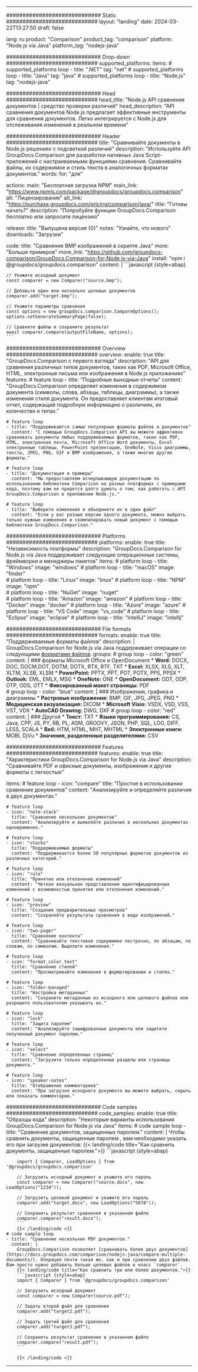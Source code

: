
---
############################# Static ############################
layout: "landing"
date: 2024-03-22T13:27:50
draft: false

lang: ru
product: "Comparison"
product_tag: "comparison"
platform: "Node.js via Java"
platform_tag: "nodejs-java"

############################# Drop-down ############################
supported_platforms:
  items:
    # supported_platforms loop
    - title: ".NET"
      tag: "net"
    # supported_platforms loop
    - title: "Java"
      tag: "java"
    # supported_platforms loop
    - title: "Node.js"
      tag: "nodejs-java"

############################# Head ############################
head_title: "Node.js API сравнения документов | средство проверки различий"
head_description: "API сравнения документов Node.js предлагает эффективные инструменты для сравнения документов. Легко интегрируется с Node.js для отслеживания изменений в реальном времени"

############################# Header ############################
title: "Сравнивайте документы в Node.js решениях с подсветкой различий"
description: "Используйте API GroupDocs.Comparison для разработки нативных Java Script-приложений с настраиваемыми функциями сравнения. Сравнивайте файлы, их содержимое и стиль текста в аналогичных форматах документов."
words:
  for: "для"

actions:
  main: "Бесплатная загрузка NPM"
  main_link: "https://www.npmjs.com/package/@groupdocs/groupdocs.comparison"
  alt: "Лицензирование"
  alt_link: "https://purchase.groupdocs.com/pricing/comparison/java/"
  title: "Готовы начать?"
  description: "Попробуйте функции GroupDocs.Comparison бесплатно или запросите лицензию"

release:
  title: "Выпущена версия {0}"
  notes: "Узнайте, что нового"
  downloads: "Загрузки"

code:
  title: "Сравнение BMP изображений в скрипте Java"
  more: "Больше примеров"
  more_link: "https://github.com/groupdocs-comparison/GroupDocs.Comparison-for-Node.js-via-Java"
  install: "npm i @groupdocs/groupdocs.comparison"
  content: |
    ```javascript {style=abap}

    // Укажите исходный документ
    const comparer = new Comparer("source.bmp");

    // Добавьте один или несколько целевых документов
    comparer.add("target.bmp");

    // Укажите параметры сравнения
    const options = new groupdocs.comparison.CompareOptions();
    options.setGenerateSummaryPage(false);

    // Сравните файлы и сохраните результат
    await comparer.compare(outputFileName, options);
    ```

############################# Overview ############################
overview:
  enable: true
  title: "GroupDocs.Comparison с первого взгляда"
  description: "API для сравнения различных типов документов, таких как PDF, Microsoft Office, HTML, электронные письма или изображения в Node.js приложениях"
  features:
    # feature loop
    - title: "Подробные выходные отчеты"
      content: "GroupDocs.Comparison определяет изменения в содержимом документа (символы, слова, абзацы, таблицы, диаграммы), а также изменения стиля документа. Он предоставляет клиентам итоговый отчет, содержащий подробную информацию о различиях, их количестве и типах."

    # feature loop
    - title: "Поддерживаются самые популярные форматы файлов и документов"
      content: "С помощью GroupDocs.Comparison API вы можете эффективно сравнивать документы любых поддерживаемых форматов, таких как PDF, HTML, электронная почта, Microsoft Office Word документы, Excel электронные таблицы, PowerPoint презентации, OneNote, Visio диаграммы, тексты, JPEG, PNG, GIF и BMP изображения, а также многие другие форматы."

    # feature loop
    - title: "Документация и примеры"
      content: "Мы предоставляем исчерпывающую документацию по использованию библиотеки Comparison на разных платформах с примерами кода, поэтому вам не придется долго думать о том, как работать с API GroupDocs.Comparison в приложении Node.js."

    # feature loop
    - title: "Выберите изменения и объедините их в один файл"
      content: "Если у вас разные версии одного документа, можно выбрать только нужные изменения и скомпилировать новый документ с помощью библиотеки GroupDocs.Comparison."

############################# Platforms ############################
platforms:
  enable: true
  title: "Независимость платформы"
  description: "GroupDocs.Comparison for Node.js via Java поддерживает следующие операционные системы, фреймворки и менеджеры пакетов"
  items:
    # platform loop
    - title: "Windows"
      image: "windows"
    # platform loop
    - title: "macOS"
      image: "finder"      
    # platform loop
    - title: "Linux"
      image: "linux"
    # platform loop
    - title: "NPM"
      image: "npm"  
    # platform loop
    - title: "NuGet"
      image: "nuget"      
    # platform loop
    - title: "Amazon"
      image: "amazon"
    # platform loop
    - title: "Docker"
      image: "docker"
    # platform loop
    - title: "Azure"
      image: "azure"
    # platform loop
    - title: "VS Code"
      image: "vs_code"
    # platform loop
    - title: "Eclipse"
      image: "eclipse"
    # platform loop
    - title: "IntelliJ"
      image: "intellij"

############################# File formats ############################
formats:
  enable: true
  title: "Поддерживаемые форматы файлов"
  description: |
    GroupDocs.Comparison for Node.js via Java поддерживает операции со следующими [форматами файлов](https://docs.groupdocs.com/comparison/nodejs-java/supported-document-formats/).
  groups:
    # group loop
    - color: "green"
      content: |
        ### форматы Microsoft Office и OpenDocument
        * **Word:** DOCX, DOC, DOCM,DOT, DOTM, DOTX, RTX, RTF, TXT
        * **Excel:** XLSX, XLS, XLT, XLTM, XLSB, XLSM
        * **PowerPoint:** PPTX, PPT, POT, POTX, PPS, PPSX
        * **Outlook:** EML, EMLX, MSG
        * **OneNote:** ONE
        * **OpenDocument:** ODT, ODP, OTP, ODS, OTT
        * **Фиксированный макет страницы:** PDF        
    # group loop
    - color: "blue"
      content: |
        ### Изображения, графика и диаграммы
        * **Растровые изображения:** BMP, GIF, JPG, JPEG, PNG
        * **Медицинская визуализация:** DICOM
        * **Microsoft Visio:** VSDX, VSD, VSS, VST, VDX
        * **AutoCAD Drawing:** DWG, DXF
      # group loop
    - color: "red"
      content: |
        ### Другой
        * **Текст:** TXT
        * **Языки программирования:** CS, Java, CPP, JS, PY, RB, PL, ASM, GROOVY, JSON, PHP, SQL, LOG, DIFF, LESS, SCALA
        * **Веб:** HTM, HTML, MHT, MHTML
        * **Электронные книги:** MOBI, DjVu
        * **Значения, разделенные разделителями:** CSV

############################# Features ############################
features:
  enable: true
  title: "Характеристики GroupDocs.Comparison for Node.js via Java"
  description: "Сравнивайте PDF и офисные документы, изображения и другие форматы с легкостью"

  items:
    # feature loop
    - icon: "compare"
      title: "Простое в использовании сравнение документов"
      content: "Анализируйте и определяйте различия в двух документах."

    # feature loop
    - icon: "note-stack"
      title: "Сравнение нескольких документов"
      content: "Анализируйте и выявляйте различия в нескольких документах одновременно."

    # feature loop
    - icon: "stacks"
      title: "Поддерживаемые форматы"
      content: "Поддерживается более 50 популярных форматов документов из различных категорий."

    # feature loop
    - icon: "rule"
      title: "Принятие или отклонение изменений"
      content: "Четкое визуальное представление идентифицированных изменений с возможностью принятия или отклонения изменений."

    # feature loop
    - icon: "preview"
      title: "Создание предварительных просмотров"
      content: "Сохраняйте результаты сравнения в виде изображений."

    # feature loop
    - icon: "two-pager"
      title: "Сравнение контента"
      content: "Сравнивайте текстовое содержимое построчно, по абзацам, по словам, по символам. Выделите изменения."

    # feature loop
    - icon: "format_color_text"
      title: "Сравнение стилей"
      content: "Просматривайте изменения в форматировании и стилях."

    # feature loop
    - icon: "folder-managed"
      title: "Настройка метаданных"
      content: "Сохраните метаданные из исходного или целевого файлов или разрешите пользователям указывать их."

    # feature loop
    - icon: "lock"
      title: "Защита паролем"
      content: "Анализируйте зашифрованные документы или защитите полученный документ паролем."

    # feature loop
    - icon: "select"
      title: "Сравнение определенных страниц"
      content: "Загрузите только определенные разделы или страницы документа."

    # feature loop
    - icon: "speaker-notes"
      title: "Отображение комментариев"
      content: "При загрузке исходного документа вы можете выбрать, скрыть или показать комментарии."

############################# Code samples ############################
code_samples:
  enable: true
  title: "Образцы кода"
  description: "Некоторые варианты использования GroupDocs.Comparison for Node.js via Java"
  items:
    # code sample loop
    - title: "Сравнение документов, защищенных паролем."
      content: |
        Чтобы сравнить документы, защищенные паролем [](https://docs.groupdocs.com/comparison/nodejs-java/load-password-protected-documents/), вам необходимо указать его при загрузке документов:
        {{< landing/code title="Как сравнить документы, защищенные паролем.">}}
        ```javascript {style=abap}

        import { Comparer, LoadOptions } from '@groupdocs/groupdocs.comparison'

        // Загрузить исходный документ и укажите его пароль
        const comparer = new Comparer("source.docx", new LoadOptions("1234"));

        // Загрузить целевой документ и укажите его пароль
        comparer.add("target.docx", new LoadOptions("5678"));

        // Сохранить результат сравнения в указанном файле
        comparer.compare("result.docx");
        ```
        {{< /landing/code >}}
    # code sample loop
    - title: "Сравнение нескольких PDF документов."
      content: |
        GroupDocs.Comparison позволяет [сравнивать более двух документов](https://docs.groupdocs.com/comparison/nodejs-java/compare-multiple-documents/). Операция почти такая же, как и при сравнении двух файлов. Вам просто нужно добавить больше целевых файлов в класс `comparer`.
        {{< landing/code title="Как сравнить три или более документов.">}}
        ```javascript {style=abap}
        import { Comparer } from '@groupdocs/groupdocs.comparison'

        // Загрузить исходный документ
        const comparer = new Comparer(source.pdf");

        // Задать второй файл для сравнения
        comparer.add("target2.pdf");

        // Задать третий файл для сравнения
        comparer.add("target3.pdf");

        // Сохранить результат сравнения в указанном файле
        comparer.compare("result.pdf");
        ```

        {{< /landing/code >}}

---